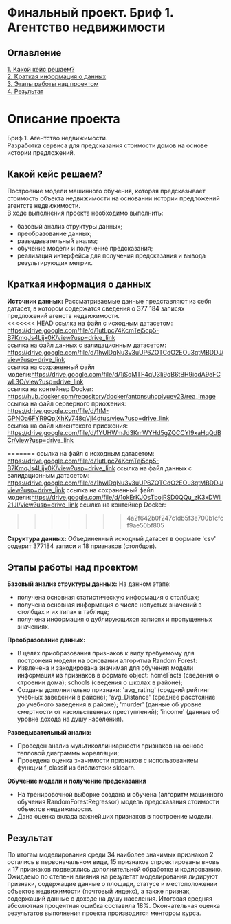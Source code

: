 # Финальный проект. Бриф 1. Агентство недвижимости

## Оглавление
[1. Какой кейс решаем?](https://github.com/anton031179/sf_data_science/blob/main/FINAL/README.md#%D0%BA%D0%B0%D0%BA%D0%BE%D0%B9-%D0%BA%D0%B5%D0%B9%D1%81-%D1%80%D0%B5%D1%88%D0%B0%D0%B5%D0%BC)  
[2. Краткая информация о данных](https://github.com/anton031179/sf_data_science/blob/main/FINAL/README.md#%D0%BA%D1%80%D0%B0%D1%82%D0%BA%D0%B0%D1%8F-%D0%B8%D0%BD%D1%84%D0%BE%D1%80%D0%BC%D0%B0%D1%86%D0%B8%D1%8F-%D0%BE-%D0%B4%D0%B0%D0%BD%D0%BD%D1%8B%D1%85)  
[3. Этапы работы над проектом](https://github.com/anton031179/sf_data_science/blob/main/FINAL/README.md#%D1%8D%D1%82%D0%B0%D0%BF%D1%8B-%D1%80%D0%B0%D0%B1%D0%BE%D1%82%D1%8B-%D0%BD%D0%B0%D0%B4-%D0%BF%D1%80%D0%BE%D0%B5%D0%BA%D1%82%D0%BE%D0%BC)  
[4. Результат](https://github.com/anton031179/sf_data_science/blob/main/FINAL/README.md#%D1%80%D0%B5%D0%B7%D1%83%D0%BB%D1%8C%D1%82%D0%B0%D1%82)   

# Описание проекта 

Бриф 1. Агентство недвижимости.  
Разработка сервиса для предсказания стоимости домов на основе истории предложений.
				
## Какой кейс решаем?

Построение модели машинного обучения, которая предсказывает стоимость объекта недвижимости на основании истории предложений агентств недвижимости.  
В ходе выполнения проекта необходимо выполнить:
- базовый анализ структуры данных;
- преобразование данных;
- разведывательный анализ;
- обучение модели и получение предсказания;
- реализация интерфейса для получения предсказания и вывода результирующих метрик.

## Краткая информация о данных

**Источник данных:** 
Рассматриваемые данные представляют из себя датасет, в котором содержатся сведения о 377 184 записях предложений агенств недвижимости.  
<<<<<<< HEAD
ссылка на файл с исходным датасетом: https://drive.google.com/file/d/1utLpc74KcmTej5cp5-B7KmqJs4Lijx0K/view?usp=drive_link  
ссылка на файл данных с валидационным датасетом: https://drive.google.com/file/d/1hwlDqNu3v3uUP6ZOTCdO2EOu3qtMBDDJ/view?usp=drive_link  
ссылка на сохраненный файл модели:https://drive.google.com/file/d/1jSqMTF4qU3Ii9qB6tBH9iodA9eFCwL3O/view?usp=drive_link  
ссылка на контейнер Docker: https://hub.docker.com/repository/docker/antonsuhoplyuev23/rea_image  
ссылка на файл серверного приожения: https://drive.google.com/file/d/1tM-GPNOa6FYR9QpjXhKy748qVjl4dtus/view?usp=drive_link  
ссылка на файл клиентского приожения: https://drive.google.com/file/d/1YUHWmJd3KmWYHd5gZQCCYI9xaHqQdBCr/view?usp=drive_link  

=======
ссылка на файл с исходным датасетом: https://drive.google.com/file/d/1utLpc74KcmTej5cp5-B7KmqJs4Lijx0K/view?usp=drive_link
ссылка на файл данных с валидационным датасетом: https://drive.google.com/file/d/1hwlDqNu3v3uUP6ZOTCdO2EOu3qtMBDDJ/view?usp=drive_link
ссылка на сохраненный файл модели:https://drive.google.com/file/d/1okErKJOsTbojRSD0QQu_zK3xDWlI21Jl/view?usp=drive_link
ссылка на контейнер Docker: 
>>>>>>> 4a2f642b0f247c1db5f3e700b1cfcf9ae50bf805

**Структура данных:** 
Объединенный исходный датасет в формате 'csv' содерит 377184 записи и 18 признаков (столбцов).
  
## Этапы работы над проектом

**Базовый анализ структуры данных:**
На данном этапе:
- получена основная статистическую информация о столбцах;
- получена основная информация о числе непустых значений в столбцах и их типах в таблице;
- получена информация о дублирующихся записях и пропущенных значениях.

**Преобразование данных:**
- В целях приобразования признаков к виду требуемому для постронеия модели на основании алгоритма Random Forest:
- Извлечена и закодирована значимая для обучения модели информация из признаков в формате object: 
    homeFacts (сведения о строении дома);
    schools (сведения о школах в районе);
- Созданы дополнительно признаки: 
    'avg_rating' (средний рейтинг учебных заведений в районе);
    'avg_Distance' (среднее расстояние до учебного заведения в районе);
    'murder' (данные об уровне смертности от насильственных преступлений);
    'income' (данные об уровне дохода на душу населения).

**Разведывательный анализ:**
- Проведен анализ мультиколлиниарности признаков на основе тепловой диаграммы корелляции;
- Проведена оценка значимости признаков с использованием функции f_classif из библиотеки sklearn.

**Обучение модели и получение предсказания**
- На тренировочной выборке создана и обучена (алгоритм машинного обучения RandomForestRegressor) модель предсказания стоимости объектов недвижимости.
- Дана оценка вклада важнейших признаков в построение модели.

## Результат 
 
По итогам моделирования среди 34 наиболее значимых признаков 2 остались в первоначальном виде, 15 признаков спроектированы вновь и 17 признаков подверглись дополнительной обработке и кодированию. Ожидаемо по степени влияния на результат моделирования лидируют признаки, содержащие данные о площади, статусе и местоположении объектов недвижимости (почтовый индекс), а также признак, содержащий данные о доходе на душу населения. Итоговая средняя абсолютная процентная ошибка составила 18%.
Окончательная оценка результатов выполнения проекта производится ментором курса.

